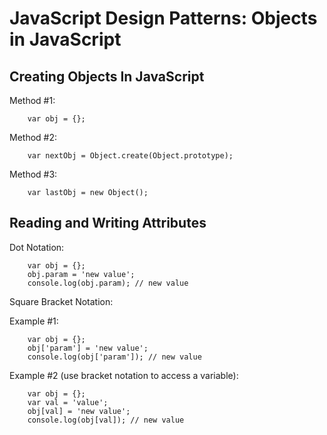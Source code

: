 # **JavaScript Design Patterns: Objects in JavaScript**

## **Creating Objects In JavaScript**

Method #1:

        var obj = {};

Method #2:

        var nextObj = Object.create(Object.prototype);

Method #3:

        var lastObj = new Object();

## **Reading and Writing Attributes**

Dot Notation:

        var obj = {};
        obj.param = 'new value';
        console.log(obj.param); // new value

Square Bracket Notation:

Example #1:

        var obj = {};
        obj['param'] = 'new value';
        console.log(obj['param']); // new value

Example #2 (use bracket notation to access a variable):

        var obj = {};
        var val = 'value';
        obj[val] = 'new value';
        console.log(obj[val]); // new value

